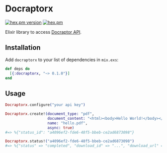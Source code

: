 # Docraptorx
[![hex.pm version](https://img.shields.io/hexpm/v/docraptorx.svg)](https://hex.pm/packages/docraptorx)
[![hex.pm](https://img.shields.io/hexpm/l/docraptorx.svg)](https://github.com/asacraft/docraptorx/blob/master/LICENSE)

Elixir library to access [Docraptor API](https://docraptor.com/documentation).

## Installation

Add `docraptorx` to your list of dependencies in `mix.exs`:

```elixir
def deps do
  [{:docraptorx, "~> 0.1.0"}]
end
```

## Usage

```elixir
Docraptorx.configure("your api key")

Docraptorx.create!(document_type: "pdf",
                   document_content: "<html><body>Hello World!</body></html>"
                   name: "hello.pdf",
                   async: true)
#=> %{"status_id": "a4096ef2-fde6-48f5-bbeb-ce2ad6873098"}

Docraptorx.status!("a4096ef2-fde6-48f5-bbeb-ce2ad6873098")
#=> %{"status" => "completed", "download_id" => "...", "download_url" => "...", "number_of_pages" => 1}
```
